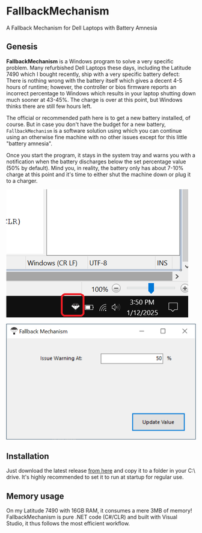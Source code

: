 # FallbackMechanism
A Fallback Mechanism for Dell Laptops with Battery Amnesia

## Genesis

**FallbackMechanism** is a Windows program to solve a very specific problem. Many refurbished Dell Laptops these days, including the Latitude 7490 which I bought recently, ship with a very specific battery defect: There is nothing wrong with the battery itself which gives a decent 4-5 hours of runtime; however, the controller or bios firmware reports an incorrect percentage to Windows which results in your laptop shutting down much sooner at 43-45%. The charge is over at this point, but Windows thinks there are still few hours left.

The official or recommended path here is to get a new battery installed, of course. But in case you don't have the budget for a new battery, `FallbackMechanism` is a software solution using which you can continue using an otherwise fine machine with no other issues except for this little "battery amnesia".

Once you start the program, it stays in the system tray and warns you with a notification when the battery discharges below the set percentage value (50% by default). Mind you, in reality, the battery only has about 7-10% charge at this point and it's time to either shut the machine down or plug it to a charger.

![tray-icon](https://raw.githubusercontent.com/prahladyeri/fallbackmechanism/main/screenshots/tray-icon.png)

![program](https://raw.githubusercontent.com/prahladyeri/fallbackmechanism/main/screenshots/program.png)

## Installation

Just download the latest release [from here](https://github.com/prahladyeri/FallbackMechanism/releases/latest) and copy it to a folder in your C:\ drive. It's highly recommended to set it to run at startup for regular use.

## Memory usage

On my Latitude 7490 with 16GB RAM, it consumes a mere 3MB of memory! FallbackMechanism is pure .NET code (C#/CLR) and built with Visual Studio, it thus follows the most efficient workflow.